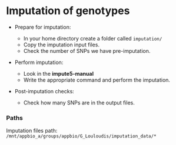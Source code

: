 # Imputation of genotypes

* Prepare for imputation:
    * In your home directory create a folder called `imputation/`
    * Copy the imputation input files.
    * Check the number of SNPs we have pre-imputation.

* Perform imputation:
    * Look in the **impute5-manual**
    * Write the appropriate command and perform the imputation.

* Post-imputation checks:
    * Check how many SNPs are in the output files.

### Paths
Imputation files path: `/mnt/appbio_a/groups/appbio/G_Louloudis/imputation_data/*`
